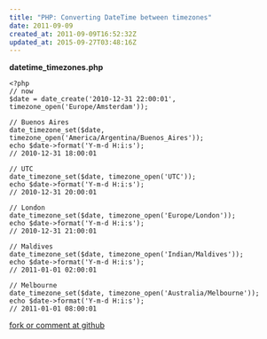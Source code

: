 ```yaml
---
title: "PHP: Converting DateTime between timezones"
date: 2011-09-09
created_at: 2011-09-09T16:52:32Z
updated_at: 2015-09-27T03:48:16Z
---
```


<strong>datetime_timezones.php</strong>

    <?php
    // now
    $date = date_create('2010-12-31 22:00:01', timezone_open('Europe/Amsterdam'));
    
    // Buenos Aires
    date_timezone_set($date, timezone_open('America/Argentina/Buenos_Aires'));
    echo $date->format('Y-m-d H:i:s');
    // 2010-12-31 18:00:01
    
    // UTC
    date_timezone_set($date, timezone_open('UTC'));
    echo $date->format('Y-m-d H:i:s');
    // 2010-12-31 20:00:01
    
    // London
    date_timezone_set($date, timezone_open('Europe/London'));
    echo $date->format('Y-m-d H:i:s');
    // 2010-12-31 21:00:01
    
    // Maldives
    date_timezone_set($date, timezone_open('Indian/Maldives'));
    echo $date->format('Y-m-d H:i:s');
    // 2011-01-01 02:00:01
    
    // Melbourne
    date_timezone_set($date, timezone_open('Australia/Melbourne'));
    echo $date->format('Y-m-d H:i:s');
    // 2011-01-01 08:00:01


[fork or comment at github](https://gist.github.com/1206722)
